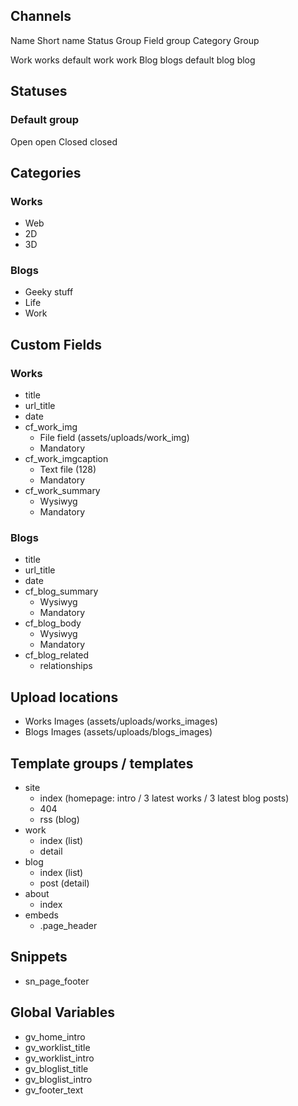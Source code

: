 ## Channels

Name		Short name		Status Group	Field group		Category Group

Work		works			default			work			work
Blog 		blogs			default			blog			blog


## Statuses

### Default group

Open		open
Closed		closed


## Categories

### Works

- Web
- 2D
- 3D

### Blogs

- Geeky stuff
- Life
- Work


## Custom Fields

### Works

- title
- url_title
- date
- cf_work_img
	- File field (assets/uploads/work_img)
	- Mandatory
- cf_work_imgcaption
	- Text file (128)
	- Mandatory
- cf_work_summary
	- Wysiwyg
	- Mandatory


### Blogs

- title
- url_title
- date
- cf_blog_summary
	- Wysiwyg
	- Mandatory
- cf_blog_body
	- Wysiwyg
	- Mandatory
- cf_blog_related
	- relationships


## Upload locations

- Works Images (assets/uploads/works_images)
- Blogs Images (assets/uploads/blogs_images)


## Template groups / templates

- site
	- index (homepage: intro / 3 latest works / 3 latest blog posts)
	- 404
	- rss (blog)
- work
	- index (list)
	- detail
- blog
	- index (list)
	- post (detail)
- about
	- index
- embeds
	- .page_header


## Snippets

- sn_page_footer


## Global Variables

- gv_home_intro
- gv_worklist_title
- gv_worklist_intro
- gv_bloglist_title
- gv_bloglist_intro
- gv_footer_text